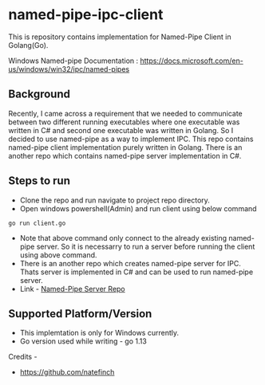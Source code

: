 # named-pipe-ipc-client
This is repository contains implementation for Named-Pipe Client in Golang(Go).

Windows Named-pipe Documentation : https://docs.microsoft.com/en-us/windows/win32/ipc/named-pipes

## Background
Recently, I came across a requirement that we needed to communicate between two different running executables where one executable was written in C# and second one executable was written in Golang. So I decided to use named-pipe as a way to implement IPC. This repo contains named-pipe client implementation purely written in Golang. There is an another repo which contains named-pipe server implementation in C#.

## Steps to run
- Clone the repo and run navigate to project repo directory.
- Open windows powershell(Admin) and run client using below command
```
go run client.go
```
- Note that above command only connect to the already existing named-pipe server. So it is necessarry to run a server before running the client using above command. 
- There is an another repo which creates named-pipe server for IPC. Thats server is implemented in C# and can be used to run named-pipe server. 
- Link - [Named-Pipe Server Repo](https://github.com/viv2793/named-pipe-ipc)

## Supported Platform/Version
- This implemtation is only for Windows currently.
- Go version used while writing - go 1.13

Credits - 
- https://github.com/natefinch

